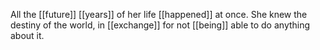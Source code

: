 All the [[future]] [[years]] of her life [[happened]] at once. She knew the destiny of the world, in [[exchange]] for not [[being]] able to do anything about it.